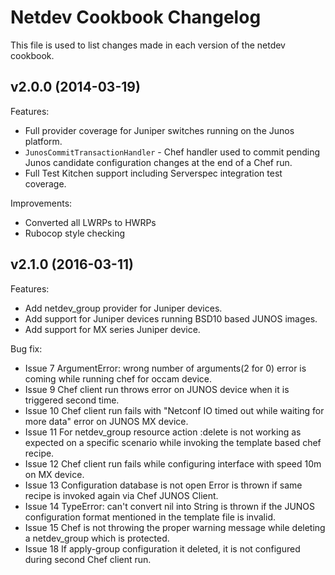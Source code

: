 Netdev Cookbook Changelog
=========================
This file is used to list changes made in each version of the netdev cookbook.

v2.0.0 (2014-03-19)
-------------------
Features:
 - Full provider coverage for Juniper switches running on the Junos platform.
 - `JunosCommitTransactionHandler` - Chef handler used to commit pending Junos
    candidate configuration changes at the end of a Chef run.
 - Full Test Kitchen support including Serverspec integration test coverage.

Improvements:
  - Converted all LWRPs to HWRPs
  - Rubocop style checking

v2.1.0 (2016-03-11)
-------------------
Features:
- Add netdev_group provider for Juniper devices.
- Add support for Juniper devices running BSD10 based JUNOS images.
- Add support for MX series Juniper device.

Bug fix:
  - Issue 7 ArgumentError: wrong number of arguments(2 for 0) error is coming while running chef for 
            occam device.
  - Issue 9 Chef client run throws error on JUNOS device when it is triggered second time.
  - Issue 10 Chef client run fails with "Netconf IO timed out while waiting for more data" error on 
             JUNOS MX device.
  - Issue 11 For netdev_group resource action :delete is not working as expected on a specific scenario 
             while invoking the template based chef recipe.
  - Issue 12 Chef client run fails while configuring interface with speed 10m on MX device.
  - Issue 13 Configuration database is not open Error is thrown if same recipe is invoked 
             again via Chef JUNOS Client.
  - Issue 14 TypeError: can't convert nil into String is thrown if the JUNOS configuration 
             format mentioned in the template file is invalid.
  - Issue 15 Chef is not throwing the proper warning message while deleting a netdev_group which 
             is protected.
  - Issue 18 If apply-group configuration it deleted, it is not configured during second Chef client run.
